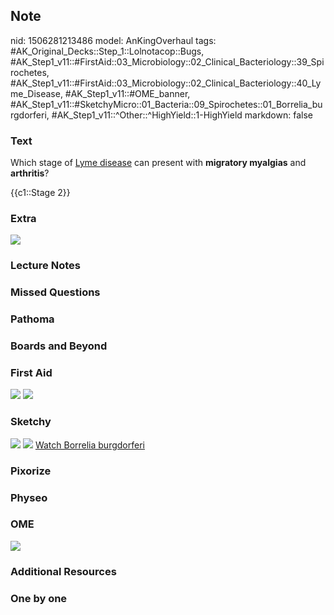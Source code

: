 ## Note
nid: 1506281213486
model: AnKingOverhaul
tags: #AK_Original_Decks::Step_1::Lolnotacop::Bugs, #AK_Step1_v11::#FirstAid::03_Microbiology::02_Clinical_Bacteriology::39_Spirochetes, #AK_Step1_v11::#FirstAid::03_Microbiology::02_Clinical_Bacteriology::40_Lyme_Disease, #AK_Step1_v11::#OME_banner, #AK_Step1_v11::#SketchyMicro::01_Bacteria::09_Spirochetes::01_Borrelia_burgdorferi, #AK_Step1_v11::^Other::^HighYield::1-HighYield
markdown: false

### Text
Which stage of <u>Lyme disease</u> can present with <b>migratory
myalgias</b> and <b>arthritis</b>?
<div>
  {{c1::Stage 2}}
</div>

### Extra
<img src="paste-34651796144342.jpg">

### Lecture Notes


### Missed Questions


### Pathoma


### Boards and Beyond


### First Aid
<img src="tmpf7syhulh.png"> <img src="tmp9zv379gk.png">

### Sketchy
<img src="paste-176089364168707.jpg"> <img src=
"paste-8f5a40df3b861962d66491d5fe691959a6201f99.png"> <a href=
"https://dashboard.sketchy.com/study/medical/courses/medical-microbiology/units/medical-microbiology-bacteria/videos/medical-microbiology-bacteria-spirochetes-borrelia-burgdorferi?utm_source=anki&utm_medium=partnership&utm_campaign=february_update&utm_content=medical">
Watch Borrelia burgdorferi</a>

### Pixorize


### Physeo


### OME
<div class="ome-widget">
  <a href="https://onlinemeded.org?ref=anki"><img src=
  "_OME_AnkiFlashcards_General_3.png"></a>
</div>

### Additional Resources


### One by one

